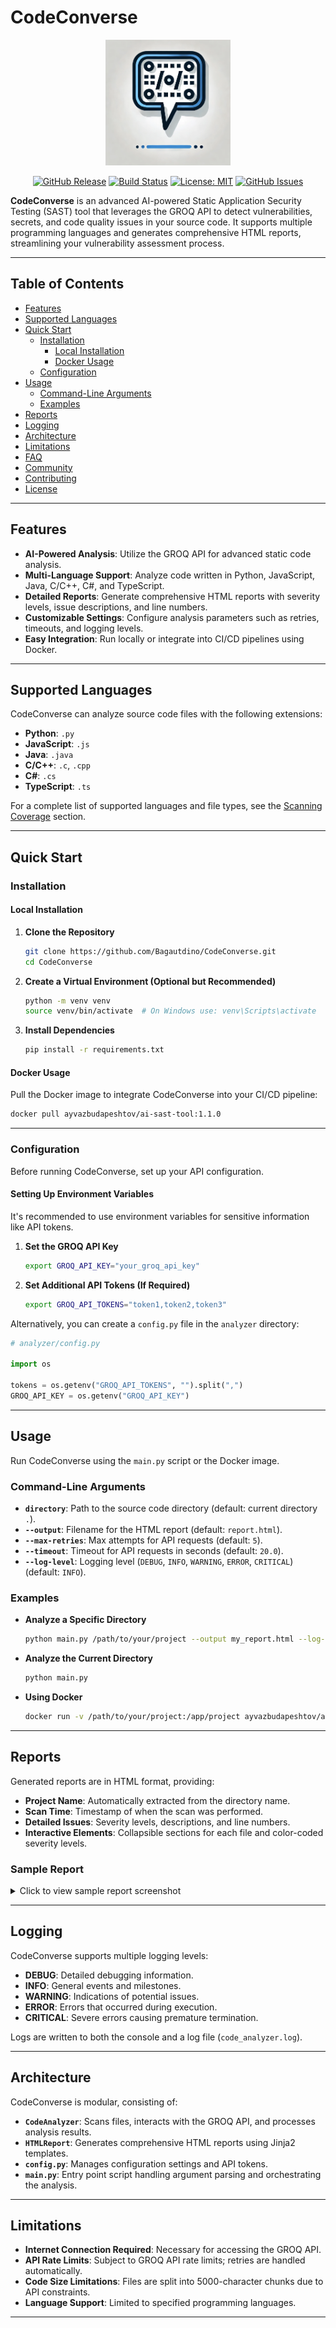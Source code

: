 # CodeConverse

<div align="center">
  <img src="./img/logo.png" alt="CodeConverse Logo" width="200">

  [![GitHub Release][release-img]][release]
  [![Build Status][build-img]][build]
  [![License: MIT][license-img]][license]
  [![GitHub Issues][issues-img]][issues]

</div>

**CodeConverse** is an advanced AI-powered Static Application Security Testing (SAST) tool that leverages the GROQ API to detect vulnerabilities, secrets, and code quality issues in your source code. It supports multiple programming languages and generates comprehensive HTML reports, streamlining your vulnerability assessment process.

---

## Table of Contents

- [Features](#features)
- [Supported Languages](#supported-languages)
- [Quick Start](#quick-start)
  - [Installation](#installation)
    - [Local Installation](#local-installation)
    - [Docker Usage](#docker-usage)
  - [Configuration](#configuration)
- [Usage](#usage)
  - [Command-Line Arguments](#command-line-arguments)
  - [Examples](#examples)
- [Reports](#reports)
- [Logging](#logging)
- [Architecture](#architecture)
- [Limitations](#limitations)
- [FAQ](#faq)
- [Community](#community)
- [Contributing](#contributing)
- [License](#license)

---

## Features

- **AI-Powered Analysis**: Utilize the GROQ API for advanced static code analysis.
- **Multi-Language Support**: Analyze code written in Python, JavaScript, Java, C/C++, C#, and TypeScript.
- **Detailed Reports**: Generate comprehensive HTML reports with severity levels, issue descriptions, and line numbers.
- **Customizable Settings**: Configure analysis parameters such as retries, timeouts, and logging levels.
- **Easy Integration**: Run locally or integrate into CI/CD pipelines using Docker.

---

## Supported Languages

CodeConverse can analyze source code files with the following extensions:

- **Python**: `.py`
- **JavaScript**: `.js`
- **Java**: `.java`
- **C/C++**: `.c`, `.cpp`
- **C#**: `.cs`
- **TypeScript**: `.ts`

For a complete list of supported languages and file types, see the [Scanning Coverage](#supported-languages) section.

---

## Quick Start

### Installation

#### Local Installation

1. **Clone the Repository**

   ```bash
   git clone https://github.com/Bagautdino/CodeConverse.git
   cd CodeConverse
   ```

2. **Create a Virtual Environment (Optional but Recommended)**

   ```bash
   python -m venv venv
   source venv/bin/activate  # On Windows use: venv\Scripts\activate
   ```

3. **Install Dependencies**

   ```bash
   pip install -r requirements.txt
   ```

#### Docker Usage

Pull the Docker image to integrate CodeConverse into your CI/CD pipeline:

```bash
docker pull ayvazbudapeshtov/ai-sast-tool:1.1.0
```

---

### Configuration

Before running CodeConverse, set up your API configuration.

#### Setting Up Environment Variables

It's recommended to use environment variables for sensitive information like API tokens.

1. **Set the GROQ API Key**

   ```bash
   export GROQ_API_KEY="your_groq_api_key"
   ```

2. **Set Additional API Tokens (If Required)**

   ```bash
   export GROQ_API_TOKENS="token1,token2,token3"
   ```

Alternatively, you can create a `config.py` file in the `analyzer` directory:

```python
# analyzer/config.py

import os

tokens = os.getenv("GROQ_API_TOKENS", "").split(",")
GROQ_API_KEY = os.getenv("GROQ_API_KEY")
```

---

## Usage

Run CodeConverse using the `main.py` script or the Docker image.

### Command-Line Arguments

- **`directory`**: Path to the source code directory (default: current directory `.`).
- **`--output`**: Filename for the HTML report (default: `report.html`).
- **`--max-retries`**: Max attempts for API requests (default: `5`).
- **`--timeout`**: Timeout for API requests in seconds (default: `20.0`).
- **`--log-level`**: Logging level (`DEBUG`, `INFO`, `WARNING`, `ERROR`, `CRITICAL`) (default: `INFO`).

### Examples

- **Analyze a Specific Directory**

  ```bash
  python main.py /path/to/your/project --output my_report.html --log-level DEBUG
  ```

- **Analyze the Current Directory**

  ```bash
  python main.py
  ```

- **Using Docker**

  ```bash
  docker run -v /path/to/your/project:/app/project ayvazbudapeshtov/ai-sast-tool:1.1.0 python main.py /app/project
  ```

---

## Reports

Generated reports are in HTML format, providing:

- **Project Name**: Automatically extracted from the directory name.
- **Scan Time**: Timestamp of when the scan was performed.
- **Detailed Issues**: Severity levels, descriptions, and line numbers.
- **Interactive Elements**: Collapsible sections for each file and color-coded severity levels.

### Sample Report

<details>
<summary>Click to view sample report screenshot</summary>

![Sample Report](./img/sample-report.png)

</details>

---

## Logging

CodeConverse supports multiple logging levels:

- **DEBUG**: Detailed debugging information.
- **INFO**: General events and milestones.
- **WARNING**: Indications of potential issues.
- **ERROR**: Errors that occurred during execution.
- **CRITICAL**: Severe errors causing premature termination.

Logs are written to both the console and a log file (`code_analyzer.log`).

---

## Architecture

CodeConverse is modular, consisting of:

- **`CodeAnalyzer`**: Scans files, interacts with the GROQ API, and processes analysis results.
- **`HTMLReport`**: Generates comprehensive HTML reports using Jinja2 templates.
- **`config.py`**: Manages configuration settings and API tokens.
- **`main.py`**: Entry point script handling argument parsing and orchestrating the analysis.

---

## Limitations

- **Internet Connection Required**: Necessary for accessing the GROQ API.
- **API Rate Limits**: Subject to GROQ API rate limits; retries are handled automatically.
- **Code Size Limitations**: Files are split into 5000-character chunks due to API constraints.
- **Language Support**: Limited to specified programming languages.

---

[release]: https://github.com/Bagautdino/ai-sast-tool/releases
[release-img]: https://img.shields.io/github/release/Bagautdino/ai-sast-tool.svg?logo=github
[build]: https://github.com/Bagautdino/ai-sast-tool/actions/workflows/build-sign-push.yml
[build-img]: https://github.com/Bagautdino/ai-sast-tool/actions/workflows/build-sign-push.yml/badge.svg?branch=master
[license]: https://github.com/Bagautdino/ai-sast-tool/blob/main/LICENSE
[license-img]: https://img.shields.io/badge/License-Apache%20License-blue.svg
[issues]: https://github.com/Bagautdino/ai-sast-tool/issues
[issues-img]: https://img.shields.io/github/issues/Bagautdino/ai-sast-tool.svg
[docs]: https://github.com/Bagautdino/ai-sast-tool/wiki
[discussions]: https://github.com/Bagautdino/ai-sast-tool/discussions
[code-of-conduct]: https://github.com/Bagautdino/ai-sast-tool/blob/main/CODE_OF_CONDUCT.md
